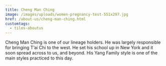 ```yaml
---
title: Cheng Man Ching
image: /images/uploads/women-pregnancy-test-551x297.jpg
href: /about-us/cheng-man-ching.html
customtags:
  - tiles-aboutus
---
```

Cheng Man Ching is one of our lineage holders.  He was largely responsible for bringing T’ai Chi to the west.  He set his school up in New York and it soon spread across to us, and beyond.  His Yang Family style is one of the main styles practiced to this day.